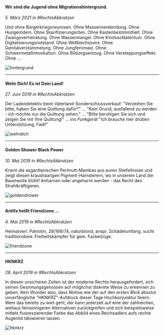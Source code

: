 #### Wir sind die Jugend ohne Migrationshintergrund.

_5. März 2021 in #RechtsAbkratzen_

Und ohne Bürgerkriegsneurosen. Ohne Massenverelendung. Ohne Hungerödem. Ohne Skarifizierungsriten. Ohne Kastenbestimmtheit. Ohne Zwangsverheiratung. Ohne Wassermangel. Ohne Kindssoldatentum. Ohne Digitalisierungsnotstand. Ohne Wellblechslums. Ohne Genitalverstümmelung. Ohne Jungfernmast. Ohne Schwermetallintoxikation. Ohne Bildungsentzug. Ohne Versteppungseffekt. Ohne ...

![hintergrund](https://rtrkrt.4lima.de/rechtsabkratzen/rechtsabkratzen_hintergrund.jpg)

<hr>

#### Wehr Dich! Es ist Dein Land!

_27. Juni 2019 in #RechtsAbkratzen_

Der Ladendetektiv beim Vaterland-Sonderschlussverkauf: "Verzeihen Sie bitte, haben Sie eine Quittung dafür?" ... "Kein Grund, ausfallend zu werden - ich möchte nur die Quittung sehen." ... "Bitte beruhigen Sie sich und zeigen Sie mir Ihre Quittung!" ... *ins Funkgerät* "Ich brauche hier drüben Unterstützung, Fadi!"

![wehrdich](https://rtrkrt.4lima.de/rechtsabkratzen/rechtsabkratzen_wehrdich.jpg)

<hr>

#### Golden Shower Black Power

_10. Mai 2019 in #RechtsAbkratzen_

Kramt die asgardianischen Perlmutt-Mambas aus euren Stiefelhosen und zeigt diesen kraushaarigen Pigment-Hamsterern, wo in unserem Land die Baumwolle blüht! Anharnen oder angeharnt werden - das Recht des Strahlkräftigeren.

![goldenshower](https://rtrkrt.4lima.de/rechtsabkratzen/rechtsabkratzen_goldenshower.jpg)

<hr>

#### Antifa heißt Friendzone ...

_4. Mai 2019 in #RechtsAbkratzen_

Heimatverl. Patriotin, 28/168/74, naturblond, anspr. Schädelumfang, sucht traditionsbew. Freiheitskämpfer für gem. Fackelzüge.

![friendzone](https://rtrkrt.4lima.de/rechtsabkratzen/rechtsabkratzen_friendzone.jpg)

<hr>

#### HKNKRZ

_28. April 2019 in #RechtsAbkratzen_

In diesen unsicheren Zeiten ist der moderne Rechte herausgefordert, sich seinen Gesinnungsgenossen auf möglichst diskrete Weise zu erkennen zu geben. Kein Wunder also, dass Motive wie der auf den ersten Blick absolut unverfängliche "HKNKRZ"-Aufdruck dieser Tage Hochkonjunktur feiern. Wem das bereits zu weit geht, der kann jederzeit auf eine der zahlreichen, weitaus feinsinnigeren Alternativen zurückgreifen und sich beispielsweise mittels fluoreszierender Farbe das Abbild eines Reichsadlers aufs rechte Augenlid tätowieren lassen.

![hknkrz](https://rtrkrt.4lima.de/rechtsabkratzen/rechtsabkratzen_hknkrz.jpg)
